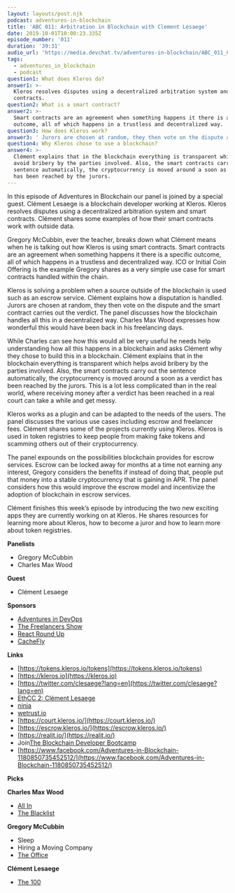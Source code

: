 ```yaml
---
layout: layouts/post.njk
podcast: adventures-in-blockchain
title: 'ABC 011: Arbitration in Blockchain with Clement Lesaege'
date: 2019-10-01T10:00:23.335Z
episode_number: '011'
duration: '39:31'
audio_url: 'https://media.devchat.tv/adventures-in-blockchain/ABC_011_Clement_Lesaege.mp3'
tags:
  - adventures_in_blockchain
  - podcast
question1: What does Kleros do?
answer1: >-
  Kleros resolves disputes using a decentralized arbitration system and smart
  contracts.
question2: What is a smart contract?
answer2: >-
  Smart contracts are an agreement when something happens it there is a specific
  outcome, all of which happens in a trustless and decentralized way.
question3: How does Kleros work?
answer3: ' Jurors are chosen at random, they then vote on the dispute and the smart contract carries out the verdict.'
question4: Why Kleros chose to use a blockchain?
answer4: >-
  Clément explains that in the blockchain everything is transparent which helps
  avoid bribery by the parties involved. Also, the smart contracts carry out the
  sentence automatically, the cryptocurrency is moved around a soon as a verdict
  has been reached by the jurors.
---
```

In this episode of Adventures in Blockchain our panel is joined by a special guest. Clément Lesaege is a blockchain developer working at Kleros. Kleros resolves disputes using a decentralized arbitration system and smart contracts.  Clément shares some examples of how their smart contracts work with outside data. 

Gregory McCubbin, ever the teacher, breaks down what Clément means when he is talking out how Kleros is using smart contracts. Smart contracts are an agreement when something happens it there is a specific outcome, all of which happens in a trustless and decentralized way. ICO or Initial Coin Offering is the example Gregory shares as a very simple use case for smart contracts handled within the chain. 

Kleros is solving a problem when a source outside of the blockchain is used such as an escrow service. Clément explains how a disputation is handled. Jurors are chosen at random, they then vote on the dispute and the smart contract carries out the verdict. The panel discusses how the blockchain handles all this in a decentralized way. Charles Max Wood expresses how wonderful this would have been back in his freelancing days. 

While Charles can see how this would all be very useful he needs help understanding how all this happens in a blockchain and asks Clément why they chose to build this in a blockchain. Clément explains that in the blockchain everything is transparent which helps avoid bribery by the parties involved. Also, the smart contracts carry out the sentence automatically, the cryptocurrency is moved around a soon as a verdict has been reached by the jurors. This is a lot less complicated than in the real world, where receiving money after a verdict has been reached in a real court can take a while and get messy. 

Kleros works as a plugin and can be adapted to the needs of the users. The panel discusses the various use cases including escrow and freelancer fees. Clément shares some of the projects currently using Kleros. Kleros is used in token registries to keep people from making fake tokens and scamming others out of their cryptocurrency. 

The panel expounds on the possibilities blockchain provides for escrow services. Escrow can be locked away for months at a time not earning any interest, Gregory considers the benefits if instead of doing that,  people put that money into a stable cryptocurrency that is gaining in APR. The panel considers how this would improve the escrow model and incentivize the adoption of blockchain in escrow services. 

Clément finishes this week’s episode by introducing the two new exciting apps they are currently working on at Kleros. He shares resources for learning more about Kleros, how to become a juror and how to learn more about token registries. 


**Panelists**

- Gregory McCubbin
- Charles Max Wood

**Guest**

- Clément Lesaege

**Sponsors**

- [Adventures in DevOps](https://devchat.tv/adventures-in-devops/)
- [The Freelancers Show](https://devchat.tv/freelancers/)
- [React Round Up](https://devchat.tv/react-round-up/)
- [CacheFly](https://www.cachefly.com/)

**Links**

- [https://tokens.kleros.io/tokens](https://tokens.kleros.io/tokens)
- [https://kleros.io](https://kleros.io)
- [https://twitter.com/clesaege?lang=en](https://twitter.com/clesaege?lang=en)
- [EthCC 2: Clément Lesaege](https://www.youtube.com/watch?v=DVCzEuEwQGg&amp;list=PLrtFm7U0BIfVp4zo1BvM-17YLztxPDVtx&amp;index=7)
- [ninja](https://uniswap.ninja/)
- [wetrust.io](https://cryptounlocked.wetrust.io/)
- [https://court.kleros.io/](https://court.kleros.io/)
- [https://escrow.kleros.io/](https://escrow.kleros.io/)
- [https://realit.io/](https://realit.io/)
- Join[The Blockchain Developer Bootcamp](http://www.dappuniversity.com/bootcamp)
- [https://www.facebook.com/Adventures-in-Blockchain-1180850735452512/](https://www.facebook.com/Adventures-in-Blockchain-1180850735452512/)

**Picks**

**Charles Max Wood**

- [All In](https://amzn.to/2QnIsRU)
- [The Blacklist](https://amzn.to/2OjuAWl)

**Gregory McCubbin**

- Sleep
- Hiring a Moving Company
- [The Office](https://www.netflix.com/title/70136120)

**Clément Lesaege**

- [The 100](https://en.wikipedia.org/wiki/The_100_(TV_series))

